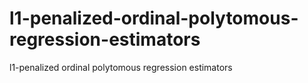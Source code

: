 # l1-penalized-ordinal-polytomous-regression-estimators
l1-penalized ordinal polytomous regression estimators
